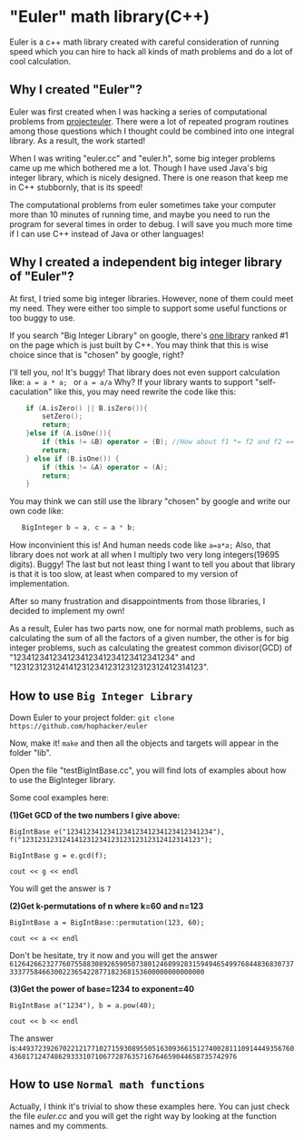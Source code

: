 "Euler" math library(C++)
========


Euler is a c++ math library created with careful consideration of running speed which you can hire to hack all kinds of math problems and do a lot of cool calculation.

Why I created "Euler"?
--------
Euler was first created when I was hacking a series of computational problems from 
[projecteuler](http://projecteuler.net/). There were a lot of repeated program routines among those questions which I thought could be combined into one integral library. As a result, the work started!

When I was writing "euler.cc" and "euler.h", some big integer problems came up me which bothered me a lot. Though I have used Java's big integer library, which is nicely designed. There is one reason that keep me in C++ stubbornly, that is its speed!

The computational problems from euler sometimes take your computer more than 10 minutes of running time, and maybe you need to run the program for several times in order to debug. I will save you much more time if I can use C++ instead of Java or other languages!

Why I created a independent big integer library of "Euler"?
--------
At first, I tried some big integer libraries. However, none of them could meet my need.
They were either too simple to support some useful functions or too buggy to use. 

If you search "Big Integer Library" on google, there's [one library]((https://mattmccutchen.net/bigint/)) ranked #1 on the page which is just built by C++. You may think that this is wise choice since that is "chosen" by google, right? 

I'll tell you, no! It's buggy! That library does not even support calculation like:
```a = a * a; ``` or ```a = a/a``` 
Why? If your library wants to support "self-caculation" like this, you may need rewrite the code like this:
```C++ 
    if (A.isZero() || B.isZero()){
        setZero();
        return;
    }else if (A.isOne()){
        if (this != &B) operator = (B); //How about f1 *= f2 and f2 == BigIntBase(1)
        return;
    } else if (B.isOne()) {
        if (this != &A) operator = (A);
        return;
    }
```
You may think we can still use the library "chosen" by google and write our own code like:
```C++ 
   BigInteger b = a, c = a * b;
```
How inconvinient this is! And human needs code like ```a=a*a;```
Also, that library does not work at all when I multiply two very long integers(19695 digits). Buggy!
The last but not least thing I want to tell you about that library is that it is too slow, at least when compared to my version of implementation.

After so many frustration and disappointments from those libraries, I decided to implement my own!


As a result, Euler has two parts now, one for normal math problems, such as calculating the sum of all the factors of a given number, the other is for big integer problems, such as calculating the greatest common divisor(GCD) of "123412341234123412341234123412341234"  and "12312312312414123123412312312312312412314123".

How to use `Big Integer Library`
------------
Down Euler to your project folder: `git clone https://github.com/hophacker/euler`
 
Now, make it! `make` and then all the objects and targets will appear in the folder "lib".

Open the file "testBigIntBase.cc", you will find lots of examples about how to use the BigInteger library.

Some cool examples here:

**(1)Get GCD of the two numbers I give above:**

```BigIntBase e("123412341234123412341234123412341234"), f("12312312312414123123412312312312312412314123");```

`BigIntBase g = e.gcd(f);`

`cout << g << endl`

You will get the answer is `7`

**(2)Get k-permutations of n where k=60 and n=123**

`BigIntBase a = BigIntBase::permutation(123, 60);`

`cout << a << endl`

Don't be hesitate, try it now and you will get the answer `6126426623277607558830892659050738012468992831594946549976844836830737333775846630022365422877182368153600000000000000`

**(3)Get the power of base=1234 to exponent=40**

`BigIntBase a("1234"), b = a.pow(40);`

`cout << b << endl`


The answer is:`4493723926702212177102715930895505163093661512740028111091444935676043681712474862933310710677287635716764659044658735742976`



How to use `Normal math functions`
------------
Actually, I think it's trivial to show these examples here. You can just check the file *euler.cc* and you will get the right way by looking at the function names and my comments.


